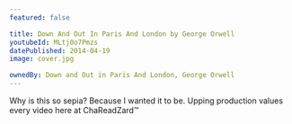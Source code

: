 ```yaml
---
featured: false

title: Down And Out In Paris And London by George Orwell
youtubeId: MLtj0o7Pmzs
datePublished: 2014-04-19
image: cover.jpg

ownedBy: Down and Out in Paris And London, George Orwell
---
```


Why is this so sepia? Because I wanted it to be. Upping production values every video here at ChaReadZard™
